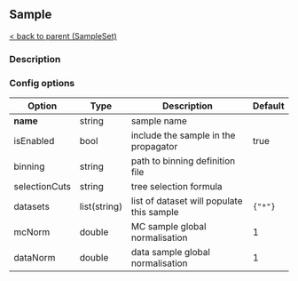 ## Sample

[< back to parent (SampleSet)](./SampleSet.md)

### Description

### Config options


| Option        | Type         | Description                               | Default |
|---------------|--------------|-------------------------------------------|---------|
| **name**      | string       | sample name                               |         |
| isEnabled     | bool         | include the sample in the propagator      | true    |
| binning       | string       | path to binning definition file           |         |
| selectionCuts | string       | tree selection formula                    |         |
| datasets      | list(string) | list of dataset will populate this sample | `{"*"}` |
| mcNorm        | double       | MC sample global normalisation            | 1       |
| dataNorm      | double       | data sample global normalisation          | 1       |

